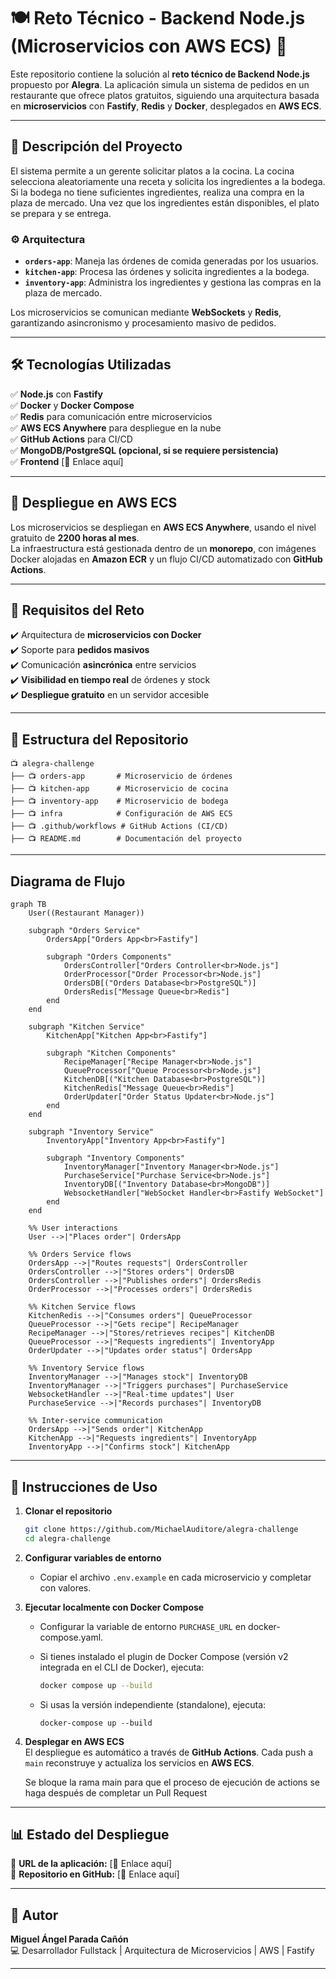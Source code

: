 # **🍽️ Reto Técnico - Backend Node.js (Microservicios con AWS ECS) 🚀**

Este repositorio contiene la solución al **reto técnico de Backend Node.js** propuesto por **Alegra**. La aplicación simula un sistema de pedidos en un restaurante que ofrece platos gratuitos, siguiendo una arquitectura basada en **microservicios** con **Fastify**, **Redis** y **Docker**, desplegados en **AWS ECS**.

---

## **📌 Descripción del Proyecto**
El sistema permite a un gerente solicitar platos a la cocina. La cocina selecciona aleatoriamente una receta y solicita los ingredientes a la bodega. Si la bodega no tiene suficientes ingredientes, realiza una compra en la plaza de mercado. Una vez que los ingredientes están disponibles, el plato se prepara y se entrega.

### **⚙️ Arquitectura**
- **`orders-app`**: Maneja las órdenes de comida generadas por los usuarios.
- **`kitchen-app`**: Procesa las órdenes y solicita ingredientes a la bodega.
- **`inventory-app`**: Administra los ingredientes y gestiona las compras en la plaza de mercado.

Los microservicios se comunican mediante **WebSockets** y **Redis**, garantizando asincronismo y procesamiento masivo de pedidos.

---

## **🛠️ Tecnologías Utilizadas**
✅ **Node.js** con **Fastify**  
✅ **Docker** y **Docker Compose**  
✅ **Redis** para comunicación entre microservicios  
✅ **AWS ECS Anywhere** para despliegue en la nube  
✅ **GitHub Actions** para CI/CD  
✅ **MongoDB/PostgreSQL (opcional, si se requiere persistencia)**  
✅ **Frontend** [🔗 Enlace aquí]

---

## **🚀 Despliegue en AWS ECS**
Los microservicios se despliegan en **AWS ECS Anywhere**, usando el nivel gratuito de **2200 horas al mes**.  
La infraestructura está gestionada dentro de un **monorepo**, con imágenes Docker alojadas en **Amazon ECR** y un flujo CI/CD automatizado con **GitHub Actions**.

---

## **📝 Requisitos del Reto**
✔️ Arquitectura de **microservicios con Docker**  
✔️ Soporte para **pedidos masivos**  
✔️ Comunicación **asincrónica** entre servicios  
✔️ **Visibilidad en tiempo real** de órdenes y stock  
✔️ **Despliegue gratuito** en un servidor accesible  

---

## **📂 Estructura del Repositorio**
```
📺 alegra-challenge
├── 📺 orders-app       # Microservicio de órdenes
├── 📺 kitchen-app      # Microservicio de cocina
├── 📺 inventory-app    # Microservicio de bodega
├── 📺 infra            # Configuración de AWS ECS
├── 📺 .github/workflows # GitHub Actions (CI/CD)
├── 📺 README.md        # Documentación del proyecto
```
---

## **Diagrama de Flujo**

```mermaid
graph TB
    User((Restaurant Manager))

    subgraph "Orders Service"
        OrdersApp["Orders App<br>Fastify"]
        
        subgraph "Orders Components"
            OrdersController["Orders Controller<br>Node.js"]
            OrderProcessor["Order Processor<br>Node.js"]
            OrdersDB[("Orders Database<br>PostgreSQL")]
            OrdersRedis["Message Queue<br>Redis"]
        end
    end

    subgraph "Kitchen Service"
        KitchenApp["Kitchen App<br>Fastify"]
        
        subgraph "Kitchen Components"
            RecipeManager["Recipe Manager<br>Node.js"]
            QueueProcessor["Queue Processor<br>Node.js"]
            KitchenDB[("Kitchen Database<br>PostgreSQL")]
            KitchenRedis["Message Queue<br>Redis"]
            OrderUpdater["Order Status Updater<br>Node.js"]
        end
    end

    subgraph "Inventory Service"
        InventoryApp["Inventory App<br>Fastify"]
        
        subgraph "Inventory Components"
            InventoryManager["Inventory Manager<br>Node.js"]
            PurchaseService["Purchase Service<br>Node.js"]
            InventoryDB[("Inventory Database<br>MongoDB")]
            WebsocketHandler["WebSocket Handler<br>Fastify WebSocket"]
        end
    end

    %% User interactions
    User -->|"Places order"| OrdersApp
    
    %% Orders Service flows
    OrdersApp -->|"Routes requests"| OrdersController
    OrdersController -->|"Stores orders"| OrdersDB
    OrdersController -->|"Publishes orders"| OrdersRedis
    OrderProcessor -->|"Processes orders"| OrdersRedis

    %% Kitchen Service flows
    KitchenRedis -->|"Consumes orders"| QueueProcessor
    QueueProcessor -->|"Gets recipe"| RecipeManager
    RecipeManager -->|"Stores/retrieves recipes"| KitchenDB
    QueueProcessor -->|"Requests ingredients"| InventoryApp
    OrderUpdater -->|"Updates order status"| OrdersApp

    %% Inventory Service flows
    InventoryManager -->|"Manages stock"| InventoryDB
    InventoryManager -->|"Triggers purchases"| PurchaseService
    WebsocketHandler -->|"Real-time updates"| User
    PurchaseService -->|"Records purchases"| InventoryDB

    %% Inter-service communication
    OrdersApp -->|"Sends order"| KitchenApp
    KitchenApp -->|"Requests ingredients"| InventoryApp
    InventoryApp -->|"Confirms stock"| KitchenApp
```

---

## **🔗 Instrucciones de Uso**
1. **Clonar el repositorio**  
   ```bash
   git clone https://github.com/MichaelAuditore/alegra-challenge
   cd alegra-challenge
   ```

2. **Configurar variables de entorno**  
   - Copiar el archivo `.env.example` en cada microservicio y completar con valores.

3. **Ejecutar localmente con Docker Compose**  
   - Configurar la variable de entorno `PURCHASE_URL` en docker-compose.yaml.

   - Si tienes instalado el plugin de Docker Compose (versión v2 integrada en el CLI de Docker), ejecuta:
      ```bash
      docker compose up --build
      ```

   - Si usas la versión independiente (standalone), ejecuta:
      ```
      docker-compose up --build
      ```

4. **Desplegar en AWS ECS**  
   El despliegue es automático a través de **GitHub Actions**. Cada push a `main` reconstruye y actualiza los servicios en **AWS ECS**.

   Se bloque la rama main para que el proceso de ejecución de actions se haga después de completar un Pull Request

---

## **📊 Estado del Despliegue**
🔗 **URL de la aplicación:** [🔗 Enlace aquí]  
🔗 **Repositorio en GitHub:** [🔗 Enlace aquí]  

---

## **📌 Autor**
**Miguel Ángel Parada Cañón**  
💻 Desarrollador Fullstack | Arquitectura de Microservicios | AWS | Fastify  

---
